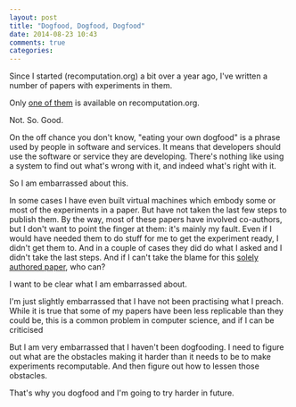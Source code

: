 ```yaml
---
layout: post
title: "Dogfood, Dogfood, Dogfood"
date: 2014-08-23 10:43
comments: true
categories: 
---
```

Since I started (recomputation.org) a bit over a year ago, I've written a number of papers with experiments in them.  

Only [one of them](http://recomputation.org/cp2013/AFGHJKMN.html) is available on recomputation.org.

Not. So. Good.

On the off chance you don't know, "eating your own dogfood" is a phrase used by people in software and services. It means that developers should use the software or service they are developing.  There's nothing like using a system to find out what's wrong with it, and indeed what's right with it. 

So I am embarrassed about this.  

In some cases I have even built virtual machines which embody some or most of the experiments in a paper.  But have not taken the last few steps to publish them. 
By the way, most of these papers have involved co-authors, but I don't want to point the finger at them: it's mainly my fault. Even if I would have needed them to do stuff for me to get the experiment ready, I didn't get them to. And in a couple of cases they did do what I asked and I didn't take the last steps.  And if I can't take the blame for this [solely authored paper](https://www.jair.org/papers/paper4016.html), who can?

I want to be clear what I am embarrassed about. 

I'm just slightly embarrassed that I have not been practising what I preach. While it is true that some of my papers have been less replicable than they could be, this is a common problem in computer science, and if I can be criticised 

But I am very embarrassed that I haven't been dogfooding.  I need to figure out what are the obstacles making it harder than it needs to be to make experiments recomputable. And then figure out how to lessen those obstacles.  

That's why you dogfood and I'm going to try harder in future.




